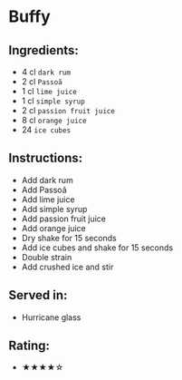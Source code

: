 # Buffy

## Ingredients:
- 4 cl `dark rum`
- 2 cl `Passoã`
- 1 cl `lime juice`
- 1 cl `simple syrup`
- 2 cl `passion fruit juice`
- 8 cl `orange juice`
- 24 `ice cubes`

## Instructions:
- Add dark rum
- Add Passoã
- Add lime juice
- Add simple syrup
- Add passion fruit juice
- Add orange juice
- Dry shake for 15 seconds
- Add ice cubes and shake for 15 seconds
- Double strain
- Add crushed ice and stir

## Served in:
- Hurricane glass

## Rating:
- ★★★★☆